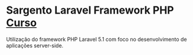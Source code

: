 # Sargento Laravel Framework PHP [Curso](http://code-squad.com/curso/laravel-framework-php-curso-online/ "Link para o Curso")
Utilização do framework PHP Laravel 5.1 com foco no desenvolvimento de aplicações server-side.